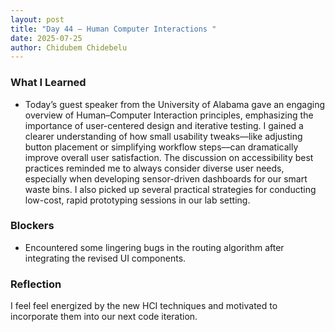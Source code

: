 ```yaml
---
layout: post
title: "Day 44 – Human Computer Interactions "
date: 2025-07-25
author: Chidubem Chidebelu
---
```


### What I Learned
- Today’s guest speaker from the University of Alabama gave an engaging overview of Human–Computer Interaction principles, emphasizing the importance of user-centered design and iterative testing. I gained a clearer understanding of how small usability tweaks––like adjusting button placement or simplifying workflow steps––can dramatically improve overall user satisfaction. The discussion on accessibility best practices reminded me to always consider diverse user needs, especially when developing sensor-driven dashboards for our smart waste bins. I also picked up several practical strategies for conducting low-cost, rapid prototyping sessions in our lab setting.

### Blockers
- Encountered some lingering bugs in the routing algorithm after integrating the revised UI components.

### Reflection
I feel feel energized by the new HCI techniques and motivated to incorporate them into our next code iteration.
